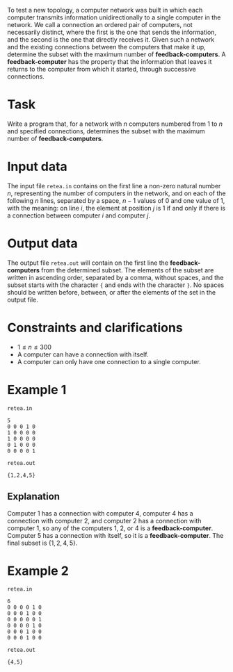 To test a new topology, a computer network was built in which each computer transmits information unidirectionally to a single computer in the network. We call a connection an ordered pair of computers, not necessarily distinct, where the first is the one that sends the information, and the second is the one that directly receives it. Given such a network and the existing connections between the computers that make it up, determine the subset with the maximum number of **feedback-computers**. A **feedback-computer** has the property that the information that leaves it returns to the computer from which it started, through successive connections.

# Task

Write a program that, for a network with $n$ computers numbered from $1$ to $n$ and specified connections, determines the subset with the maximum number of **feedback-computers**.

# Input data

The input file `retea.in` contains on the first line a non-zero natural number $n$, representing the number of computers in the network, and on each of the following $n$ lines, separated by a space, $n-1$ values of $0$ and one value of $1$, with the meaning: on line $i$, the element at position $j$ is $1$ if and only if there is a connection between computer $i$ and computer $j$.

# Output data

The output file `retea.out` will contain on the first line the **feedback-computers** from the determined subset. The elements of the subset are written in ascending order, separated by a comma, without spaces, and the subset starts with the character `{` and ends with the character `}`. No spaces should be written before, between, or after the elements of the set in the output file.

# Constraints and clarifications

* $1 \leq n \leq 300$
* A computer can have a connection with itself.
* A computer can only have one connection to a single computer.

# Example 1

`retea.in`
```
5
0 0 0 1 0 
1 0 0 0 0 
1 0 0 0 0 
0 1 0 0 0 
0 0 0 0 1
```

`retea.out`
```
{1,2,4,5}
```

## Explanation

Computer $1$ has a connection with computer $4$, computer $4$ has a connection with computer $2$, and computer $2$ has a connection with computer $1$, so any of the computers $1$, $2$, or $4$ is a **feedback-computer**. Computer $5$ has a connection with itself, so it is a **feedback-computer**. The final subset is $\{1,2,4,5 \}$.

# Example 2

`retea.in`
```
6
0 0 0 0 1 0 
0 0 0 1 0 0 
0 0 0 0 0 1 
0 0 0 0 1 0 
0 0 0 1 0 0 
0 0 0 1 0 0
```

`retea.out`
```
{4,5}
